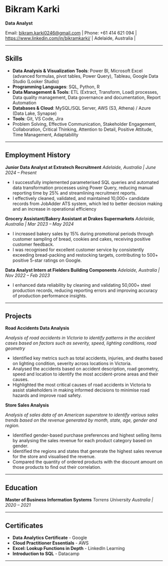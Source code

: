 # Bikram Karki

**Data Analyst**

Email: bikram.karki0246@gmail.com | Phone: +61 414 621 094 | https://www.linkedin.com/in/bikramkarki/ | Adelaide, Australia | 

***
## Skills

* **Data Analysis & Visualization Tools**: Power BI, Microsoft Excel (advanced formulas, pivot tables, Power Query), Tableau, Google Data Studio (Looker Studio)
* **Programming Languages**: SQL, Python, R
* **Data Management & Tools**: ETL (Extract, Transform, Load) processes, Data quality management, Data governance and documentation, Report Automation
* **Databases & Cloud**: MySQL/SQL Server, AWS (S3, Athena) / Azure (Data Lake, Synapse)
* **Tools**: Git, VS Code, Jira
* Problem Solving, Effective Communication, Stakeholder Engagement, Collaboration, Critical Thinking, Attention to Detail, Positive Attitude, Time Management, Adaptability

***

## Employment History

**Junior Data Analyst at Extratech Recruitment**
*Adelaide, Australia | June 2024 – Present*

* I successfully implemented parameterised SQL queries and automated data transformation processes using Power Query, reducing manual reporting time by 25% and streamlining recruitment reports.
* I effectively cleaned, validated, and maintained 10,000+ candidate records from JobAdder ATS system, which led to better decision making and an increase in operational efficiency

**Grocery Assistant/Bakery Assistant at Drakes Supermarkets**
*Adelaide, Australia | Mar 2023 – May 2024*

* I increased bakery sales by 15% during promotional periods through customer sampling of bread, cookies and cakes, receiving positive customer feedback.
* I was recognised for excellent customer service by consistently exceeding bread-packing and restocking targets, contributing to 500+ positive 5-star ratings on Google.

**Data Analyst Intern at Fielders Building Components**
  *Adelaide, Australia | Nov 2022 – Feb 2023*
* I enhanced data reliability by cleaning and validating 50,000+ steel production records, reducing reporting errors and improving accuracy of production performance insights.

***

## Projects

**Road Accidents Data Analysis**

*Analysis of road accidents in Victoria to identify patterns in the accident cases based on factors such as severity, speed, lighting conditions, road geometry*

* Identified key metrics such as total accidents, injuries, and deaths based on lighting condition, severity across locations in Victoria.
* Analysed the accidents based on accident description, road geometry, speed and location to identify the most accident-prone areas and their causes.
* Highlighted the most critical causes of road accidents in Victoria to assist stakeholders in making informed decisions to minimise road hazards and improve road safety.

**Store Sales Analysis**

*Analysis of sales data of an American superstore to identify various sales trends based on the revenue generated by month, state, age, gender and region.*

* Identified gender-based purchase preferences and highest selling items by analysing the sales revenue for each product category based on gender.
* Identified the regions and states that generate the highest sales revenue for the store and visualised the revenue.
* Compared the quantity of ordered products with the discount amount on those products to find out their correlation.

***


## Education

**Master of Business Information Systems**
*Torrens University Australia | 2020 – 2021*

***

## Certificates

* **Data Analytics Certificate** - Google
* **Cloud Practitioner Essentials** - AWS
* **Excel: Lookup Functions in Depth** - LinkedIn Learning
* **Introduction to SQL** - Datacamp

***